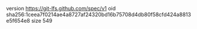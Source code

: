 version https://git-lfs.github.com/spec/v1
oid sha256:1ceea7f0214ae4a8727af24320bd16b75708d4db80f58cfd424a8813e5f654e8
size 549
